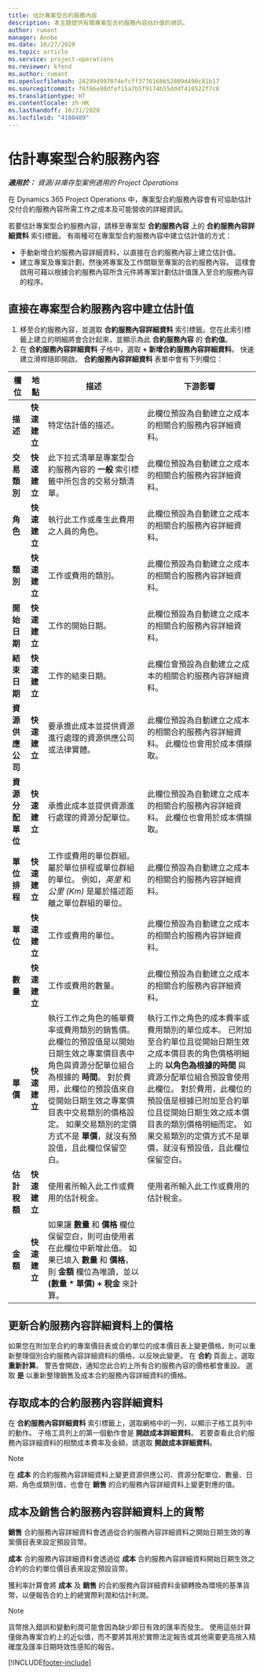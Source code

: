 ```yaml
---
title: 估計專案型合約服務內容
description: 本主題提供有關專案型合約服務內容估計值的資訊。
author: rumant
manager: Annbe
ms.date: 10/27/2020
ms.topic: article
ms.service: project-operations
ms.reviewer: kfend
ms.author: rumant
ms.openlocfilehash: 24299d997074efcff3776168652809d490c81b17
ms.sourcegitcommit: f6f86e80dfef15a7b5f9174b55dddf410522f7c8
ms.translationtype: HT
ms.contentlocale: zh-HK
ms.lasthandoff: 10/31/2020
ms.locfileid: "4180489"
---
```

# <a name="estimate-a-projectbased-contract-line"></a>估計專案型合約服務內容

_**適用於：** 資源/非庫存型案例適用的 Project Operations_ 

在 Dynamics 365 Project Operations 中，專案型合約服務內容會有可協助估計交付合約服務內容所需工作之成本及可能營收的詳細資訊。

若要估計專案型合約服務內容，請移至專案型 **合約服務內容** 上的 **合約服務內容詳細資料** 索引標籤。  有兩種可在專案型合約服務內容中建立估計值的方式：

   - 手動新增合約服務內容詳細資料，以直接在合約服務內容上建立估計值。
   - 建立專案及專案計劃，然後將專案及工作關聯至專案的合約服務內容。 這樣會啟用可藉以根據合約服務內容所含元件將專案計劃估計值匯入至合約服務內容的程序。

## <a name="create-an-estimate-directly-on-a-projectbased-contract-line"></a>直接在專案型合約服務內容中建立估計值

1. 移至合約服務內容，並選取 **合約服務內容詳細資料** 索引標籤。您在此索引標籤上建立的明細將會合計起來，並顯示為此 **合約服務內容** 的 **合約值**。 
2. 在 **合約服務內容詳細資料** 子格中，選取 **+ 新增合約服務內容詳細資料**。 快速建立滑桿隨即開啟。 **合約服務內容詳細資料** 表單中會有下列欄位：

| 欄位 | 地點 | 描述 | 下游影響 |
| --- | --- | --- | --- |
| **描述** | **快速建立** | 特定估計值的描述。 | 此欄位預設為自動建立之成本的相關合約服務內容詳細資料。 |
| **交易類別** | **快速建立** | 此下拉式清單是專案型合約服務內容的 **一般** 索引標籤中所包含的交易分類清單。 | 此欄位預設為自動建立之成本的相關合約服務內容詳細資料。 |
| **角色** | **快速建立** | 執行此工作或產生此費用之人員的角色。 | 此欄位預設為自動建立之成本的相關合約服務內容詳細資料。 |
| **類別** | **快速建立** | 工作或費用的類別。 | 此欄位預設為自動建立之成本的相關合約服務內容詳細資料。 |
| **開始日期** | **快速建立** | 工作的開始日期。 | 此欄位預設為自動建立之成本的相關合約服務內容詳細資料。 |
| **結束日期** | **快速建立** | 工作的結束日期。 | 此欄位會預設為自動建立之成本的相關合約服務內容詳細資料。 |
| **資源供應公司** | **快速建立** | 要承擔此成本並提供資源進行處理的資源供應公司或法律實體。 | 此欄位預設為自動建立之成本的相關合約服務內容詳細資料。 此欄位也會用於成本價擷取。 |
| **資源分配單位** | **快速建立** | 承擔此成本並提供資源進行處理的資源分配單位。 | 此欄位預設為自動建立之成本的相關合約服務內容詳細資料。 此欄位也會用於成本價擷取。 |
| **單位排程** | **快速建立** | 工作或費用的單位群組。 屬於單位排程或單位群組的單位。 例如，*英里* 和 *公里 (Km)* 是屬於描述距離之單位群組的單位。 | 此欄位預設為自動建立之成本的相關合約服務內容詳細資料。 |
| **單位** | **快速建立** | 工作或費用的單位。 | 此欄位預設為自動建立之成本的相關合約服務內容詳細資料。 |
| **數量** | **快速建立** | 工作或費用的數量。 | 此欄位預設為自動建立之成本的相關合約服務內容詳細資料。 |
| **單價** | **快速建立** | 執行工作之角色的帳單費率或費用類別的銷售價。 此欄位的預設值是以開始日期生效之專案價目表中角色與資源分配單位組合為根據的 **時間**。 對於費用，此欄位的預設值來自從開始日期生效之專案價目表中交易類別的價格設定。 如果交易類別的定價方式不是 **單價**，就沒有預設值，且此欄位保留空白。 | 執行工作之角色的成本費率或費用類別的單位成本。 已附加至合約單位且從開始日期生效之成本價目表的角色價格明細上的 **以角色為根據的時間** 與資源分配單位組合預設會使用此欄位。 對於費用，此欄位的預設值是根據已附加至合約單位且從開始日期生效之成本價目表的類別價格明細而定。 如果交易類別的定價方式不是單價，就沒有預設值，且此欄位保留空白。 |
| **估計稅額** | **快速建立** | 使用者所輸入此工作或費用的估計稅金。 | 使用者所輸入此工作或費用的估計稅金。 |
| **金額** | **快速建立** | 如果讓 **數量** 和 **價格** 欄位保留空白，則可由使用者在此欄位中新增此值。 如果已填入 **數量** 和 **價格**，則 **金額** 欄位為唯讀，並以 **(數量 \* 單價) + 稅金** 來計算。 | &nbsp; |

## <a name="update-prices-on-contract-line-details"></a>更新合約服務內容詳細資料上的價格

如果您在附加至合約的專案價目表或合約單位的成本價目表上變更價格，則可以重新整理個別合約服務內容詳細資料的價格，以反映此變更。 在 **合約** 頁面上，選取 **重新計算**。 警告會開啟，通知您此合約上所有合約服務內容的價格都會重設。 選取 **是** 以重新整理銷售及成本合約服務內容詳細資料的價格。

## <a name="access-contract-line-details-for-cost"></a>存取成本的合約服務內容詳細資料

在 **合約服務內容詳細資料** 索引標籤上，選取網格中的一列，以顯示子格工具列中的動作。 子格工具列上的第一個動作會是 **開啟成本詳細資料**。 若要查看此合約服務內容詳細資料的相關成本費率及金額，請選取 **開啟成本詳細資料**。 

> [!NOTE]
> 在 **成本** 的合約服務內容詳細資料上變更資源供應公司、資源分配單位、數量、日期、角色或類別值，也會在 **銷售** 的合約服務內容詳細資料上變更對應的值。

## <a name="currency-on-contract-line-details-for-cost-and-sales"></a>成本及銷售合約服務內容詳細資料上的貨幣

**銷售** 合約服務內容詳細資料會透過從合約服務內容詳細資料之開始日期生效的專案價目表來設定預設貨幣。

**成本** 合約服務內容詳細資料會透過從 **成本** 合約服務內容詳細資料開始日期生效之合約的合約單位價目表來設定預設貨幣。

獲利率計算會將 **成本** 及 **銷售** 的合約服務內容詳細資料金額轉換為環境的基準貨幣，以便報告合約上的總實際利潤和估計利潤。

> [!NOTE]
> 貨幣捨入錯誤和變動利潤可能會因為缺少即日有效的匯率而發生。 使用這些計算僅做為專案合約上的近似值，而不要將其用於實際法定報告或其他需要更高捨入精確度及匯率日期時效性感知的報告。


[!INCLUDE[footer-include](../includes/footer-banner.md)]